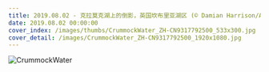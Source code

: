```yaml
---
title: 2019.08.02 - 克拉莫克湖上的倒影，英国坎布里亚湖区 (© Damian Harrison/Alamy)
date: 2019.08.02 00:00:00
cover_index: /images/thumbs/CrummockWater_ZH-CN9317792500_533x300.jpg
cover_detail: /images/CrummockWater_ZH-CN9317792500_1920x1080.jpg
---
```


![CrummockWater](/images/CrummockWater_ZH-CN9317792500_1920x1080.jpg)
